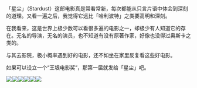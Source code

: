 「星尘」（Stardust）这部电影真是常看常新，每次都能从只言片语中体会到深刻的道理。又看一遍之后，我觉得它远比「哈利波特」之类要高明和深刻。

在我看来，这是世界上极少数可以看很多遍的电影之一，却极少有人知道它的存在。无名的导演，无名的演员，也不知道有没有原著作家，好像也没得过奥斯卡之类的。

与其去影院，极小概率遇到好的电影，还不如坐在家里反复看这些好电影。

如果可以设立一个“王垠电影奖”，那第一届就发给「星尘」吧。

![](https://yinwang1.files.wordpress.com/2020/10/img_4638-1.jpg?w=736)![](https://yinwang1.files.wordpress.com/2020/10/img_4639-1.jpg?w=736)![](https://yinwang1.files.wordpress.com/2020/10/img_4640-1.jpg?w=736)![](https://yinwang1.files.wordpress.com/2020/10/img_4641-1.jpg?w=736)![](https://yinwang1.files.wordpress.com/2020/10/img_4643-1.jpg?w=736)![](https://yinwang1.files.wordpress.com/2020/10/img_4644-1.jpg?w=736)
